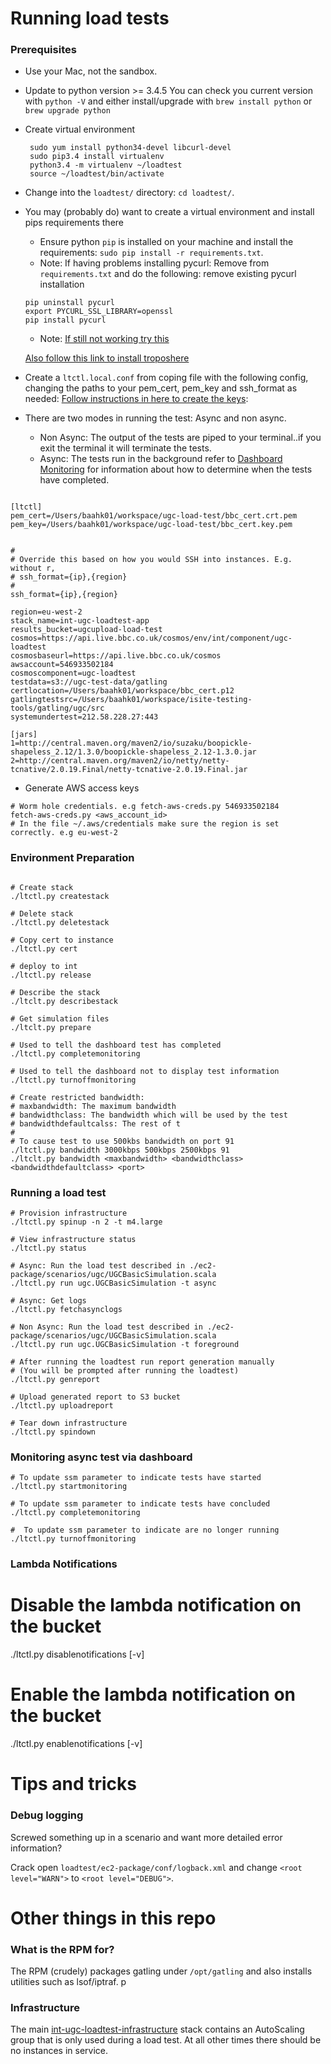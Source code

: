 # Running load tests
### Prerequisites
 * Use your Mac, not the sandbox.
 * Update to python version >= 3.4.5 You can check you current version with
   `python -V` and either install/upgrade with `brew install python` or `brew
   upgrade python`
 * Create virtual environment
   ```
    sudo yum install python34-devel libcurl-devel
    sudo pip3.4 install virtualenv
    python3.4 -m virtualenv ~/loadtest
    source ~/loadtest/bin/activate
    ```
 * Change into the `loadtest/` directory: `cd loadtest/`.
 * You may (probably do) want to create a virtual environment and install pips requirements there
    * Ensure python `pip` is installed on your machine and install the
   requirements: `sudo pip install -r requirements.txt`.
    * Note: If having problems installing pycurl: Remove from `requirements.txt` and do the following:
        remove existing pycurl installation
	```
	pip uninstall pycurl
	export PYCURL_SSL_LIBRARY=openssl
	pip install pycurl
	```
    * Note: [If still not working try this](https://stackoverflow.com/questions/47888757/importerror-pycurl-libcurl-link-time-ssl-backend-openssl-is-different-from-c)

   [Also follow this link to install troposhere](https://confluence.dev.bbc.co.uk/display/RMServices/Gap+Analysis+-+CosmosTroposhere)
   
 * Create a `ltctl.local.conf` from coping file with the following config, changing the
   paths to your pem_cert, pem_key and ssh_format as needed: [Follow instructions in here to create the keys](openssl.md):

 * There are two modes in running the test: Async and non async.
 
	*  Non Async: The output of the tests are piped to your terminal..if you exit the terminal it will terminate the tests.
	*  Async: The tests run in the background refer to [Dashboard Monitoring](async.md) for information about how to determine when the tests have completed.

```dosini
	  
[ltctl]
pem_cert=/Users/baahk01/workspace/ugc-load-test/bbc_cert.crt.pem
pem_key=/Users/baahk01/workspace/ugc-load-test/bbc_cert.key.pem


#
# Override this based on how you would SSH into instances. E.g. without r,
# ssh_format={ip},{region}
#
ssh_format={ip},{region}

region=eu-west-2
stack_name=int-ugc-loadtest-app
results_bucket=ugcupload-load-test
cosmos=https://api.live.bbc.co.uk/cosmos/env/int/component/ugc-loadtest
cosmosbaseurl=https://api.live.bbc.co.uk/cosmos
awsaccount=546933502184
cosmoscomponent=ugc-loadtest
testdata=s3://ugc-test-data/gatling
certlocation=/Users/baahk01/workspace/bbc_cert.p12
gatlingtestsrc=/Users/baahk01/workspace/isite-testing-tools/gatling/ugc/src
systemundertest=212.58.228.27:443

[jars]
1=http://central.maven.org/maven2/io/suzaku/boopickle-shapeless_2.12/1.3.0/boopickle-shapeless_2.12-1.3.0.jar
2=http://central.maven.org/maven2/io/netty/netty-tcnative/2.0.19.Final/netty-tcnative-2.0.19.Final.jar

```
 * Generate AWS access keys
```shell
# Worm hole credentials. e.g fetch-aws-creds.py 546933502184
fetch-aws-creds.py <aws_account_id>
# In the file ~/.aws/credentials make sure the region is set correctly. e.g eu-west-2

```

### Environment Preparation
```shell

# Create stack
./ltctl.py createstack

# Delete stack
./ltctl.py deletestack

# Copy cert to instance
./ltctl.py cert

# deploy to int
./ltctl.py release

# Describe the stack
./ltclt.py describestack

# Get simulation files
./ltclt.py prepare

# Used to tell the dashboard test has completed
./ltctl.py completemonitoring

# Used to tell the dashboard not to display test information
./ltctl.py turnoffmonitoring

# Create restricted bandwidth:
# maxbandwidth: The maximum bandwidth
# bandwidthclass: The bandwidth which will be used by the test
# bandwidthdefaultcalss: The rest of t
#
# To cause test to use 500kbs bandwidth on port 91
./ltctl.py bandwidth 3000kbps 500kbps 2500kbps 91
./ltclt.py bandwidth <maxbandwidth> <bandwidthclass> <bandwidthdefaultclass> <port>

```

### Running a load test
```shell
# Provision infrastructure
./ltctl.py spinup -n 2 -t m4.large

# View infrastructure status
./ltctl.py status

# Async: Run the load test described in ./ec2-package/scenarios/ugc/UGCBasicSimulation.scala 
./ltctl.py run ugc.UGCBasicSimulation -t async

# Async: Get logs
./ltctl.py fetchasynclogs

# Non Async: Run the load test described in ./ec2-package/scenarios/ugc/UGCBasicSimulation.scala 
./ltctl.py run ugc.UGCBasicSimulation -t foreground

# After running the loadtest run report generation manually 
# (You will be prompted after running the loadtest)
./ltctl.py genreport

# Upload generated report to S3 bucket 
./ltctl.py uploadreport

# Tear down infrastructure
./ltctl.py spindown

```
### Monitoring async test via dashboard

```
# To update ssm parameter to indicate tests have started
./ltctl.py startmonitoring 

# To update ssm parameter to indicate tests have concluded
./ltctl.py completemonitoring

#  To update ssm parameter to indicate are no longer running
./ltctl.py turnoffmonitoring
```

### Lambda Notifications

# Disable the lambda notification on the bucket
./ltctl.py disablenotifications [-v]

# Enable the lambda notification on the bucket
./ltctl.py enablenotifications [-v]

# Tips and tricks

### Debug logging
Screwed something up in a scenario and want more detailed error information?

Crack open `loadtest/ec2-package/conf/logback.xml` and change
`<root level="WARN">` to `<root level="DEBUG">`.


# Other things in this repo
### What is the RPM for?
The RPM (crudely) packages gatling under `/opt/gatling` and also installs
utilities such as lsof/iptraf.
p
### Infrastructure
The main
[int-ugc-loadtest-infrastructure](https://admin.live.bbc.co.uk/cosmos/env/int/component/ugc-loadtest/stacks)
stack contains an AutoScaling group that is only used during a load test. At
all other times there should be no instances in service.

